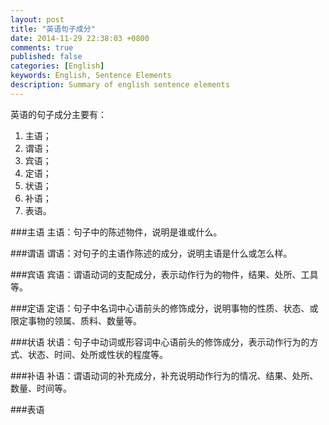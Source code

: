 ```yaml
---
layout: post
title: "英语句子成分"
date: 2014-11-29 22:38:03 +0800
comments: true
published: false
categories: [English]
keywords: English, Sentence Elements
description: Summary of english sentence elements
---
```


英语的句子成分主要有：

1. 主语；
2. 谓语；
3. 宾语；
4. 定语；
5. 状语；
6. 补语；
7. 表语。

###主语
主语：句子中的陈述物件，说明是谁或什么。  


###谓语
谓语：对句子的主语作陈述的成分，说明主语是什么或怎么样。  


###宾语
宾语：谓语动词的支配成分，表示动作行为的物件，结果、处所、工具等。  


###定语
定语：句子中名词中心语前头的修饰成分，说明事物的性质、状态、或限定事物的领属、质料、数量等。


###状语
状语：句子中动词或形容词中心语前头的修饰成分，表示动作行为的方式、状态、时间、处所或性状的程度等。 


###补语
补语：谓语动词的补充成分，补充说明动作行为的情况、结果、处所、数量、时间等。  


###表语
